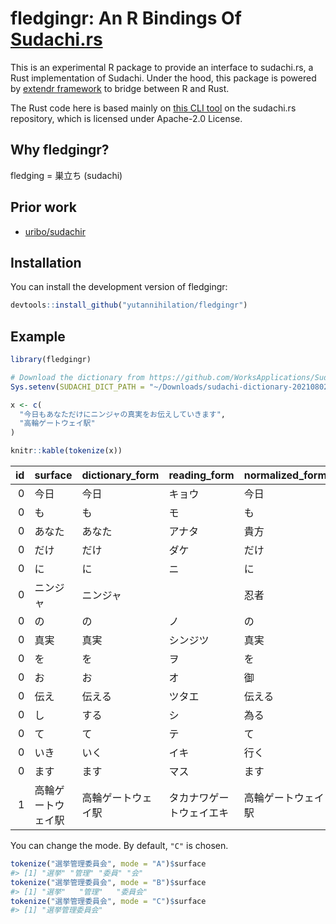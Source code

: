 
<!-- README.md is generated from README.Rmd. Please edit that file -->

# fledgingr: An R Bindings Of [Sudachi.rs](https://github.com/WorksApplications/sudachi.rs)

<!-- badges: start -->
<!-- badges: end -->

This is an experimental R package to provide an interface to sudachi.rs,
a Rust implementation of Sudachi. Under the hood, this package is
powered by [extendr framework](https://extendr.github.io/) to bridge
between R and Rust.

The Rust code here is based mainly on [this CLI
tool](https://github.com/WorksApplications/sudachi.rs/blob/ad1f15818536a379c668ea48fcebaca2278df38e/sudachi-cli/src/main.rs)
on the sudachi.rs repository, which is licensed under Apache-2.0
License.

## Why fledgingr?

fledging = 巣立ち (sudachi)

## Prior work

-   [uribo/sudachir](https://github.com/uribo/sudachir)

## Installation

You can install the development version of fledgingr:

``` r
devtools::install_github("yutannihilation/fledgingr")
```

## Example

``` r
library(fledgingr)

# Download the dictionary from https://github.com/WorksApplications/SudachiDict
Sys.setenv(SUDACHI_DICT_PATH = "~/Downloads/sudachi-dictionary-20210802/system_full.dic")

x <- c(
  "今日もあなただけにニンジャの真実をお伝えしていきます",
  "高輪ゲートウェイ駅"
)

knitr::kable(tokenize(x))
```

|  id | surface            | dictionary_form    | reading_form             | normalized_form    | part_of_speech1 | part_of_speech2 | part_of_speech3 | part_of_speech4 | inflectional_type | inflectional_form |
|----:|:-------------------|:-------------------|:-------------------------|:-------------------|:----------------|:----------------|:----------------|:----------------|:------------------|:------------------|
|   0 | 今日               | 今日               | キョウ                   | 今日               | 名詞            | 普通名詞        | 副詞可能        | \*              | \*                | \*                |
|   0 | も                 | も                 | モ                       | も                 | 助詞            | 係助詞          | \*              | \*              | \*                | \*                |
|   0 | あなた             | あなた             | アナタ                   | 貴方               | 代名詞          | \*              | \*              | \*              | \*                | \*                |
|   0 | だけ               | だけ               | ダケ                     | だけ               | 助詞            | 副助詞          | \*              | \*              | \*                | \*                |
|   0 | に                 | に                 | ニ                       | に                 | 助詞            | 格助詞          | \*              | \*              | \*                | \*                |
|   0 | ニンジャ           | ニンジャ           |                          | 忍者               | 名詞            | 普通名詞        | 一般            | \*              | \*                | \*                |
|   0 | の                 | の                 | ノ                       | の                 | 助詞            | 格助詞          | \*              | \*              | \*                | \*                |
|   0 | 真実               | 真実               | シンジツ                 | 真実               | 名詞            | 普通名詞        | 一般            | \*              | \*                | \*                |
|   0 | を                 | を                 | ヲ                       | を                 | 助詞            | 格助詞          | \*              | \*              | \*                | \*                |
|   0 | お                 | お                 | オ                       | 御                 | 接頭辞          | \*              | \*              | \*              | \*                | \*                |
|   0 | 伝え               | 伝える             | ツタエ                   | 伝える             | 動詞            | 一般            | \*              | \*              | 下一段-ア行       | 連用形-一般       |
|   0 | し                 | する               | シ                       | 為る               | 動詞            | 非自立可能      | \*              | \*              | サ行変格          | 連用形-一般       |
|   0 | て                 | て                 | テ                       | て                 | 助詞            | 接続助詞        | \*              | \*              | \*                | \*                |
|   0 | いき               | いく               | イキ                     | 行く               | 動詞            | 非自立可能      | \*              | \*              | 五段-カ行         | 連用形-一般       |
|   0 | ます               | ます               | マス                     | ます               | 助動詞          | \*              | \*              | \*              | 助動詞-マス       | 終止形-一般       |
|   1 | 高輪ゲートウェイ駅 | 高輪ゲートウェイ駅 | タカナワゲートウェイエキ | 高輪ゲートウェイ駅 | 名詞            | 固有名詞        | 一般            | \*              | \*                | \*                |

You can change the mode. By default, `"C"` is chosen.

``` r
tokenize("選挙管理委員会", mode = "A")$surface
#> [1] "選挙" "管理" "委員" "会"
tokenize("選挙管理委員会", mode = "B")$surface
#> [1] "選挙"   "管理"   "委員会"
tokenize("選挙管理委員会", mode = "C")$surface
#> [1] "選挙管理委員会"
```
